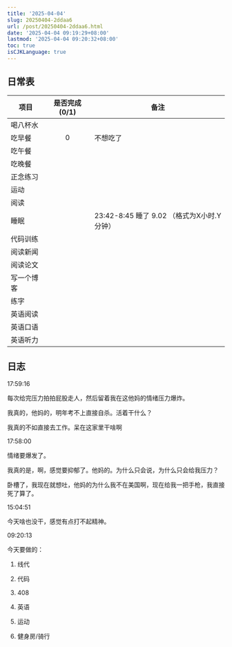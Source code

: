 ```yaml
---
title: '2025-04-04'
slug: 20250404-2ddaa6
url: /post/20250404-2ddaa6.html
date: '2025-04-04 09:19:29+08:00'
lastmod: '2025-04-04 09:20:32+08:00'
toc: true
isCJKLanguage: true
---
```






## 日常表

|项目|是否完成(0/1)|备注|
| ------------| :-------------: | --------------------------------------------|
|喝八杯水|||
|吃早餐|0|不想吃了|
|吃午餐|||
|吃晚餐|||
|正念练习|||
|运动|||
|阅读|||
|睡眠||23:42-8:45 睡了 9.02 （格式为X小时.Y分钟）|
|代码训练|||
|阅读新闻|||
|阅读论文|||
|写一个博客|||
|练字|||
|英语阅读|||
|英语口语|||
|英语听力|||

## 日志

17:59:16

每次给完压力拍拍屁股走人，然后留着我在这他妈的情绪压力爆炸。

我真的，他妈的，明年考不上直接自杀。活着干什么？

我真的不如直接去工作。呆在这家里干啥啊

17:58:00

情绪要爆发了。

我真的是，啊，感觉要抑郁了。他妈的。为什么只会说，为什么只会给我压力？

卧槽了，我现在就想吐，他妈的为什么我不在美国啊，现在给我一把手枪，我直接死了算了。

15:04:51

今天啥也没干，感觉有点打不起精神。

09:20:13

今天要做的：

1. 线代

2. 代码

3. 408

4. 英语
5. 运动
6. 健身房/骑行

‍
